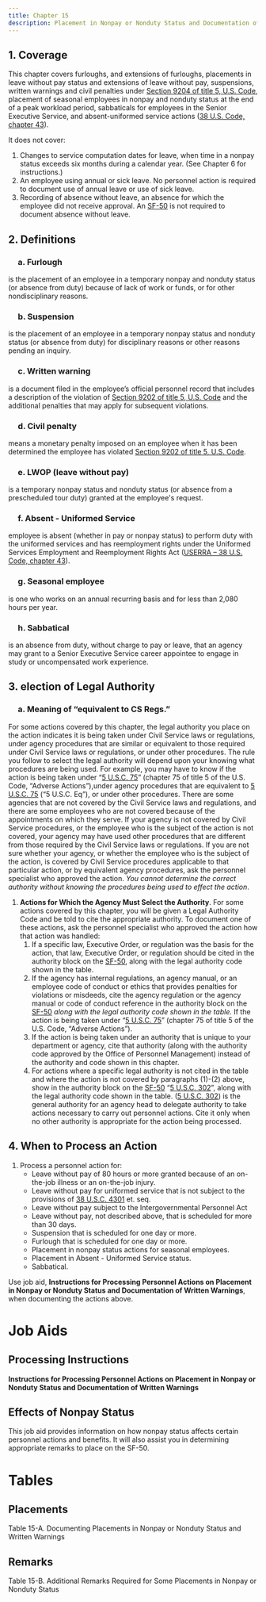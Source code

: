 ```yaml
---
title: Chapter 15
description: Placement in Nonpay or Nonduty Status and Documentation of Written Warnings
---
```


## 1. Coverage

This chapter covers furloughs, and extensions of furloughs, placements in leave without pay status and extensions of leave without pay, suspensions, written warnings and civil penalties under [Section 9204 of title 5, U.S. Code](https://uscode.house.gov/view.xhtml?req=granuleid:USC-prelim-title5-section9204&num=0&edition=prelim#sourcecredit), placement of seasonal employees in nonpay and nonduty status at the end of a peak workload period, sabbaticals for employees in the Senior Executive Service, and absent-uniformed service actions ([38 U.S. Code, chapter 43](https://uscode.house.gov/view.xhtml?hl=false&edition=prelim&req=granuleid%3AUSC-prelim-title38-chapter43-front&f=treesort&num=0&saved=%7CMzggVVND%7CdHJlZXNvcnQ%3D%7CdHJ1ZQ%3D%3D%7C3053%7Ctrue%7Cprelim)).

It does not cover:

1. Changes to service computation dates for leave, when time in a nonpay status exceeds six months during a calendar year. (See Chapter 6 for instructions.)
1. An employee using annual or sick leave. No personnel action is required to document use of annual leave or use of sick leave.
1. Recording of absence without leave, an absence for which the employee did not receive approval. An [SF-50](https://www.opm.gov/forms/pdfimage/sf50.pdf) is not required to document absence without leave.

## 2. Definitions

### &nbsp;&nbsp;&nbsp;&nbsp; a. Furlough

is the placement of an employee in a temporary nonpay and nonduty status (or absence from duty) because of lack of work or funds, or for other nondisciplinary reasons.

### &nbsp;&nbsp;&nbsp;&nbsp; b. Suspension

is the placement of an employee in a temporary nonpay status and nonduty status (or absence from duty) for disciplinary reasons or other reasons pending an inquiry.

### &nbsp;&nbsp;&nbsp;&nbsp; c. Written warning

is a document filed in the employee’s official personnel record that includes a description of the violation of [Section 9202 of title 5, U.S. Code](https://uscode.house.gov/view.xhtml?req=granuleid:USC-prelim-title5-section9202&num=0&edition=prelim#sourcecredit) and the additional penalties that may apply for subsequent violations.

### &nbsp;&nbsp;&nbsp;&nbsp; d. Civil penalty

means a monetary penalty imposed on an employee when it has been determined the employee has violated [Section 9202 of title 5, U.S. Code](https://uscode.house.gov/view.xhtml?req=granuleid:USC-prelim-title5-section9202&num=0&edition=prelim#sourcecredit).

### &nbsp;&nbsp;&nbsp;&nbsp; e. LWOP (leave without pay)

is a temporary nonpay status and nonduty status (or absence from a prescheduled tour duty) granted at the employee's request.

### &nbsp;&nbsp;&nbsp;&nbsp; f. Absent - Uniformed Service

employee is absent (whether in pay or nonpay status) to perform duty with the uniformed services and has reemployment rights under the Uniformed Services Employment and Reemployment Rights Act ([USERRA – 38 U.S. Code, chapter 43](https://uscode.house.gov/view.xhtml?hl=false&edition=prelim&req=granuleid%3AUSC-prelim-title38-chapter43-front&f=treesort&num=0&saved=%7CMzggVVND%7CdHJlZXNvcnQ%3D%7CdHJ1ZQ%3D%3D%7C3053%7Ctrue%7Cprelim)).

### &nbsp;&nbsp;&nbsp;&nbsp; g. Seasonal employee

is one who works on an annual recurring basis and for less than 2,080 hours per year.

### &nbsp;&nbsp;&nbsp;&nbsp; h. Sabbatical

is an absence from duty, without charge to pay or leave, that an agency may grant to a Senior Executive Service career appointee to engage in study or uncompensated work experience.

## 3. election of Legal Authority

### &nbsp;&nbsp;&nbsp;&nbsp; a. Meaning of “equivalent to CS Regs.”

For some actions covered by this chapter, the legal authority you place on the action indicates it is being taken under Civil Service laws or regulations, under agency procedures that are similar or equivalent to those required under Civil Service laws or regulations, or under other procedures. The rule you follow to select the legal authority will depend upon your knowing what procedures are being used. For example, you may have to know if the action is being taken under “[5 U.S.C. 75](https://uscode.house.gov/view.xhtml?hl=false&edition=prelim&req=granuleid%3AUSC-prelim-title5-chapter75-front&f=treesort&num=0&saved=%7CKHRpdGxlOjUgc2VjdGlvbjo3NTAxIGVkaXRpb246cHJlbGltKSBPUiAoZ3JhbnVsZWlkOlVTQy1wcmVsaW0tdGl0bGU1LXNlY3Rpb243NTAxKQ%3D%3D%7CdHJlZXNvcnQ%3D%7C%7C0%7Cfalse%7Cprelim)” (chapter 75 of title 5 of the U.S. Code, “Adverse Actions”),under agency procedures that are equivalent to [5 U.S.C. 75](https://uscode.house.gov/view.xhtml?hl=false&edition=prelim&req=granuleid%3AUSC-prelim-title5-chapter75-front&f=treesort&num=0&saved=%7CKHRpdGxlOjUgc2VjdGlvbjo3NTAxIGVkaXRpb246cHJlbGltKSBPUiAoZ3JhbnVsZWlkOlVTQy1wcmVsaW0tdGl0bGU1LXNlY3Rpb243NTAxKQ%3D%3D%7CdHJlZXNvcnQ%3D%7C%7C0%7Cfalse%7Cprelim) (“5 U.S.C. Eq”), or under other procedures. There are some agencies that are not covered by the Civil Service laws and regulations, and there are some employees who are not covered because of the appointments on which they serve. If your agency is not covered by Civil Service procedures, or the employee who is the subject of the action is not covered, your agency may have used other procedures that are different from those required by the Civil Service laws or regulations. If you are not sure whether your agency, or whether the employee who is the subject of the action, is covered by Civil Service procedures applicable to that particular action, or by equivalent agency procedures, ask the personnel specialist who approved the action. _You cannot determine the correct authority without knowing the procedures being used to effect the action_.

1.  **Actions for Which the Agency Must Select the Authority**. For some actions covered by this chapter, you will be given a Legal Authority Code and be told to cite the appropriate authority. To document one of these actions, ask the personnel specialist who approved the action how that action was handled:
    1. If a specific law, Executive Order, or regulation was the basis for the action, that law, Executive Order, or regulation should be cited in the authority block on the [SF-50](https://www.opm.gov/forms/pdfimage/sf50.pdf), along with the legal authority code shown in the table.
    1. If the agency has internal regulations, an agency manual, or an employee code of conduct or ethics that provides penalties for violations or misdeeds, cite the agency regulation or the agency manual or code of conduct reference in the authority block on the [SF-50](https://www.opm.gov/forms/pdfimage/sf50.pdf) _along with the legal authority code shown in the table._ If the action is being taken under “[5 U.S.C. 75](https://uscode.house.gov/view.xhtml?hl=false&edition=prelim&req=granuleid%3AUSC-prelim-title5-chapter75-front&f=treesort&num=0&saved=%7CKHRpdGxlOjUgc2VjdGlvbjo3NTAxIGVkaXRpb246cHJlbGltKSBPUiAoZ3JhbnVsZWlkOlVTQy1wcmVsaW0tdGl0bGU1LXNlY3Rpb243NTAxKQ%3D%3D%7CdHJlZXNvcnQ%3D%7C%7C0%7Cfalse%7Cprelim)” (chapter 75 of title 5 of the U.S. Code, “Adverse Actions”).
    1. If the action is being taken under an authority that is unique to your department or agency, cite that authority (along with the authority code approved by the Office of Personnel Management) instead of the authority and code shown in this chapter.
    1. For actions where a specific legal authority is not cited in the table and where the action is not covered by paragraphs (1)-(2) above, show in the authority block on the [SF-50](https://www.opm.gov/forms/pdfimage/sf50.pdf) “[5 U.S.C. 302](<https://uscode.house.gov/view.xhtml?req=(title:5%20section:302%20edition:prelim)%20OR%20(granuleid:USC-prelim-title5-section302)&f=treesort&edition=prelim&num=0&jumpTo=true>)”, along with the legal authority code shown in the table. ([5 U.S.C. 302](<https://uscode.house.gov/view.xhtml?req=(title:5%20section:302%20edition:prelim)%20OR%20(granuleid:USC-prelim-title5-section302)&f=treesort&edition=prelim&num=0&jumpTo=true>)) is the general authority for an agency head to delegate authority to take actions necessary to carry out personnel actions. Cite it only when no other authority is appropriate for the action being processed.

## 4. When to Process an Action

1.  Process a personnel action for:
    - Leave without pay of 80 hours or more granted because of an on-the-job illness or an on-the-job injury.
    - Leave without pay for uniformed service that is not subject to the provisions of [38 U.S.C. 4301](https://uscode.house.gov/view.xhtml?hl=false&edition=prelim&req=granuleid%3AUSC-prelim-title38-chapter43-subchapter1&f=treesort&fq=true&num=0&saved=%7CMzggVVND%7CdHJlZXNvcnQ%3D%7CdHJ1ZQ%3D%3D%7C3053%7Ctrue%7Cprelim) et. seq.
    - Leave without pay subject to the Intergovernmental Personnel Act
    - Leave without pay, not described above, that is scheduled for more than 30 days.
    - Suspension that is scheduled for one day or more.
    - Furlough that is scheduled for one day or more.
    - Placement in nonpay status actions for seasonal employees.
    - Placement in Absent - Uniformed Service status.
    - Sabbatical.

Use job aid, **Instructions for Processing Personnel Actions on Placement in Nonpay or Nonduty Status and Documentation of Written Warnings**, when documenting the actions above.

#

<script>
    import { Ch15steps } from '$lib/components/ui/custom/';
    import { Ch15effects } from '$lib/components/ui/custom/';
    import { Ch15placements } from '$lib/components/ui/custom/';
     import { Ch15remarks } from '$lib/components/ui/custom/';
</script>

# Job Aids

## Processing Instructions

**Instructions for Processing Personnel Actions on Placement in Nonpay or Nonduty Status and Documentation of Written Warnings**

<Ch15steps />

## Effects of Nonpay Status

This job aid provides information on how nonpay status affects certain personnel actions and benefits. It will also assist you in determining appropriate remarks to place on the SF-50.

<Ch15effects />

# Tables

## Placements

Table 15-A. Documenting Placements in Nonpay or Nonduty Status and Written Warnings

<Ch15placements />

## Remarks

Table 15-B. Additional Remarks Required for Some Placements in Nonpay or Nonduty Status

<Ch15remarks />
